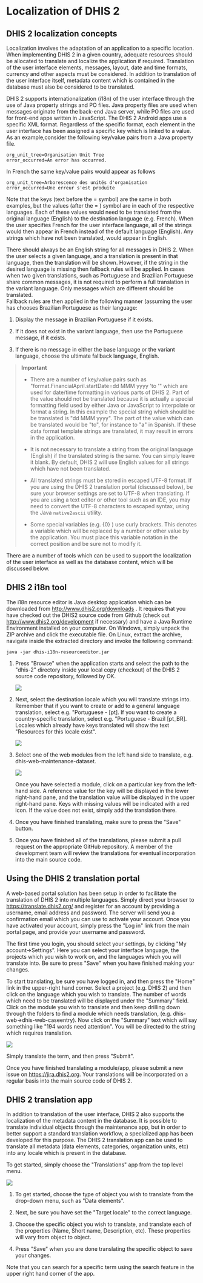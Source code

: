 # Localization of DHIS 2

## DHIS 2 localization concepts

<!--DHIS2-SECTION-ID:localization-intro-->

Localization involves the adaptation of an application to a specific
location. When implementing DHIS 2 in a given country, adequate resources
should be allocated to translate and localize the application if required.
Translation of the user interface elements, messages, layout, date and
time formats, currency and other aspects must be considered. In addition
to translation of the user interface itself, metadata content which is
contained in the database must also be considered to be translated.

DHIS 2 supports internationalization (i18n) of the user interface through
the use of Java property strings and PO files. Java property files are used
when messages originate from the back-end Java server, while PO files
are used for front-end apps written in JavaScript. 
The DHIS 2 Android apps use a specific XML format. 
Regardless of the specific format, each element in the user interface has 
been assigned a specific key which is linked to a value. 
As an example,consider the following key/value pairs from a Java property file. 

    org_unit_tree=Organisation Unit Tree
    error_occurred=An error has occurred.

In French the same key/value pairs would appear as follows

    org_unit_tree=Arborescence des unités d'organisation
    error_occurred=Une erreur s'est produite

Note that the keys (text before the = symbol) are the same in both
examples, but the values (after the = ) symbol are in each of the
respective languages. Each of these values would need to be
translated from the original language (English) to the destination
language (e.g. French). When the user specifies French for the user
interface language, all of the strings would then appear in French
instead of the default language (English). Any strings which have not
been translated, would appear in English.

There should always be an English string for all messages in DHIS 2. 
When the user selects a given language, and a translation is present in that 
language, then the translation will be shown. However, if the string in the 
desired language is missing then fallback rules will be applied.  In cases when 
two given translations, such as Portuguese and Brazilian Portuguese share 
common messages, it is not required to perform a full translation in the 
variant language. Only messages which are different should be translated.  
Fallback rules are then applied in the following manner (assuming the user has 
chooses Brazilian Portuguese as their language: 

1.  Display the message in Brazilian Portuguese if it exists. 

2.  If it does not exist in the variant language, then use the Portuguese 
    message, if it exists.

3.  If there is no message in either the base language or the variant language,
    choose the ultimate fallback language, English. 

> **Important**
> 
>   - There are a number of key/value pairs such as
>     "format.FinancialApril.startDate=dd MMM yyyy 'to '" which are used
>     for date/time formatting in various parts of DHIS 2. Part of the value
>     should not be translated because it is actually a special formatting 
>     field used by either Java or JavaScript to interpolate or format a string. 
>     In this example the special string which should be be translated is 
>     "dd MMM yyyy".  The part of the value which can be translated would be 
>     "to", for instance to "a" in Spanish. If these data format template 
>     strings are translated, it may result in errors in the application.
> 
>   - It is not necessary to translate a string from the original
>     language (English) if the translated string is the same. You can
>     simply leave it blank. By default, DHIS 2 will use English values
>     for all strings which have not been translated.
> 
>   - All translated strings must be stored in escaped UTF-8 format. If
>     you are using the DHIS 2 translation portal (discussed below), be sure 
>     your browser settings are set to UTF-8 when translating. If you are using
>     a text editor or other tool such as an IDE, you may need to convert
>     the UTF-8 characters to escaped syntax, using the Java
>     `native2ascii` utility.
> 
>   - Some special variables (e.g. {0} ) use curly brackets. This
>     denotes a variable which will be replaced by a number or other
>     value by the application. You must place this variable notation in
>     the correct position and be sure not to modify it. 

There are a number of tools which can be used to support the
localization of the user interface as well as the database content,
which will be discussed below.

## DHIS 2 i18n tool

<!--DHIS2-SECTION-ID:dhis2-i18n-translations-tool-->

The i18n resource editor is Java desktop application which can be
downloaded from http://www.dhis2.org/downloads . It requires that you
have checked out the DHIS2 source code from Github (check out
http://www.dhis2.org/development if necessary) and have a Java Runtime
Environment installed on your computer. On Windows, simply unpack the ZIP
archive and click the executable file. On Linux, extract the archive,
navigate inside the extracted directory and invoke the following command:

    java -jar dhis-i18n-resourceeditor.jar

1.  Press "Browse" when the application starts and select the path to
    the "dhis-2" directory inside your local copy (checkout) of the
    DHIS 2 source code repository, followed by OK.
    
    
    ![](resources/images/i18n/i18n_tool_startup.png)


2.  Next, select the destination locale which you will translate strings
    into. Remember that if you want to create or add to a general
    language translation, select e.g. "Portuguese - \[pt\]. If you want
    to create a country-specific translation, select e.g. "Portuguese -
    Brazil \[pt\_BR\]. Locales which already have keys translated will
    show the text "Resources for this locale exist".
    
    
    ![](resources/images/i18n/i18n_tool_select_locale.png)


3.  Select one of the web modules from the left hand side to translate,
    e.g. dhis-web-maintenance-dataset.
    
    
    ![](resources/images/i18n/i18n_tool_main_window.png)
    
    Once you have selected a module, click on a particular key from the
    left-hand side. A reference value for the key will be displayed in
    the lower right-hand pane, and the translation value will be
    displayed in the upper right-hand pane. Keys with missing values
    will be indicated with a red icon. If the value does not exist,
    simply add the translation there.

4.  Once you have finished translating, make sure to press the "Save"
    button.

5.  Once you have finished all of the translations, please submit a pull 
    request on the appropriate GitHub repository. A member of the development
    team will review the translations for eventual incorporation into the 
    main source code. 

## Using the DHIS 2 translation portal

<!--DHIS2-SECTION-ID:translation-server-->

A web-based portal solution has been setup in order to facilitate the
translation of DHIS 2 into multiple languages. Simply direct your
browser to <https://translate.dhis2.org/> and register for an account by
providing a username, email address and password. The server will send
you a confirmation email which you can use to activate your account.
Once you have activated your account, simply press the "Log in" link
from the main portal page, and provide your username and password.

The first time you login, you should select your settings, by clicking
"My account-\>Settings". Here you can select your interface language,
the projects which you wish to work on, and the languages which you will
translate into. Be sure to press "Save" when you have finished making
your changes.

To start translating, be sure you have logged in, and then press the
"Home" link in the upper-right hand corner. Select a project (e.g.
DHIS 2) and then click on the language which you wish to translate. The
number of words which need to be translated will be displayed under the
"Summary" field. Click on the module you wish to translate and then keep
drilling down through the folders to find a module which needs
translation, (e.g. dhis-web-\>dhis-web-caseentry). Now click on the
"Summary" text which will say something like "194 words need attention".
You will be directed to the string which requires translation.


![](resources/images/i18n/i18n_web_portal_translate.png)

Simply translate the term, and then press "Submit". 

Once you have finished translating a module/app, please submit a new issue
on <https://jira.dhis2.org>. Your translations will be incorporated on a 
regular basis into the main source code of DHIS 2. 


## DHIS 2  translation app

<!--DHIS2-SECTION-ID:translations-app-->

In addition to translation of the user interface, DHIS 2 also supports
the localization of the metadata content in the database. It is possible
to translate individual objects through the maintenance app, but in
order to better support a standard translation workflow, a specialized
app has been developed for this purpose. The DHIS 2 translation app can
be used to translate all metadata (data elements, categories,
organization units, etc) into any locale which is present in the
database.

To get started, simply choose the "Translations" app from the top level
menu.

![](resources/images/i18n/translations_app.png)

1.  To get started, choose the type of object you wish to translate from the
    drop-down menu, such as "Data elements".

2.  Next, be sure you have set the "Target locale" to the correct language.

3.  Choose the specific object you wish to translate, and translate each
    of the properties (Name, Short name, Description, etc). These
    properties will vary from object to object.

4.  Press "Save" when you are done translating the specific object to
    save your changes.


Note that you can search for a specific term using the search feature in the 
upper right hand corner of the app. 